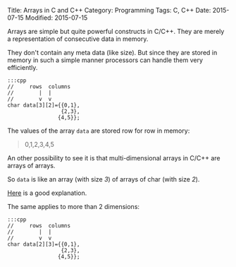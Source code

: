 Title: Arrays in C and C++
Category: Programming
Tags: C, C++
Date: 2015-07-15
Modified: 2015-07-15

Arrays are simple but quite powerful constructs in C/C++.
They are merely a representation of consecutive data in memory.

They don't contain any meta data (like size). But since they are
stored in memory in such a simple manner processors can handle
them very efficiently.

    :::cpp
    //     rows  columns
    //        |  |   
    //        v  v   
    char data[3][2]={{0,1},
                     {2,3},
                    {4,5}};

The values of the array `data` are stored row for row in memory:

> 0,1,2,3,4,5

An other possibility to see it is that multi-dimensional arrays in
C/C++ are arrays of arrays.

So `data` is like an array (with size *3*) of arrays of char (with size *2*).

[Here](http://stackoverflow.com/a/2565310) is a good explanation.

The same applies to more than 2 dimensions:

    :::cpp
    //     rows  columns
    //        |  |   
    //        v  v   
    char data[2][3]={{0,1},
                     {2,3},
                    {4,5}};
